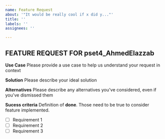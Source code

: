 ```yaml
---
name: Feature Request
about: '"It would be really cool if x did y..."'
title: ''
labels: ''
assignees: ''

---
```

## FEATURE REQUEST FOR pset4_AhmedElazzab

**Use Case**
Please provide a use case to help us understand your request in context

**Solution**
Please describe your ideal solution

**Alternatives**
Please describe any alternatives you've considered, even if you've dismissed them

**Sucess criteria**
Definition of **done**. Those need to be true to consider feature implemented.

- [ ] Requirement 1
- [ ] Requirement 2
- [ ] Requirement 3
